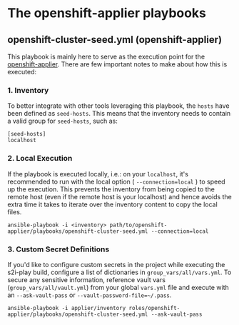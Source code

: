 # The openshift-applier playbooks

## openshift-cluster-seed.yml (openshift-applier)
This playbook is mainly here to serve as the execution point for the [openshift-applier](../roles/openshift-applier). There are few important notes to make about how this is executed:

### 1. Inventory
To better integrate with other tools leveraging this playbook, the `hosts` have been defined as `seed-hosts`. This means that the inventory needs to contain a valid group for `seed-hosts`, such as:

```
[seed-hosts]
localhost
```

### 2. Local Execution
If the playbook is executed locally, i.e.: on your `localhost`, it's recommended to run with the local option ( `--connection=local` ) to speed up the execution. This prevents the inventory from being copied to the remote host (even if the remote host is your localhost) and hence avoids the extra time it takes to iterate over the inventory content to copy the local files.

```
ansible-playbook -i <inventory> path/to/openshift-applier/playbooks/openshift-cluster-seed.yml --connection=local
```

### 3. Custom Secret Definitions
If you'd like to configure custom secrets in the project while executing the s2i-play build, configure a list of dictionaries in `group_vars/all/vars.yml`. To secure any sensitive information, reference vault vars (`group_vars/all/vault.yml`) from your global `vars.yml` file and execute with an `--ask-vault-pass` or `--vault-password-file=~/.pass`.

```
ansible-playbook -i applier/inventory roles/openshift-applier/playbooks/openshift-cluster-seed.yml --ask-vault-pass
```
